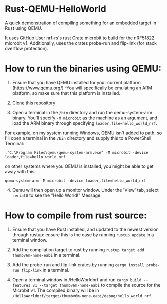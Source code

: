 # Rust-QEMU-HelloWorld
 A quick demonstration of compiling something for an embedded target in Rust using QEMU.
 
 It uses GitHub User nrf-rs's rust Crate microbit to build for the nRF51822 microbit v1. Additionally, uses the crates probe-run and flip-link (for stack overflow protection). 

# How to run the binaries using QEMU:

1. Ensure that you have QEMU installed for your current platform (https://www.qemu.org/)
    -You will specifically be emulating an ARM platform, so make sure that this platform is installed.

2. Clone this repository

3. Open a terminal in the `/bin` directory and run the qemu-system-arm binary. You'll specify `-M microbit` as the machine as an argument, and load the ARM binary through specifying `loader,file=hello_world_nrf`.

For example, on my system running Windows, QEMU isn't added to path, so I'll open a terminal in the `/bin` directory and supply this to a PowerShell Terminal:

`."C:\Program Files\qemu\qemu-system-arm.exe" -M microbit -device loader,file=hello_world_nrf`

on other systems where you QEMU is installed, you might be able to get away with this:

`qemu-system-arm -M microbit -device loader,file=hello_world_nrf`

4. Qemu will then open up a monitor window. Under the 'View' tab, select `serial0` to see the "Hello World!" Message.

# How to compile from rust source:

1. Ensure that you have Rust installed, and updated to the newest version through rustup: ensure this is the case by running `rustup update` in a terminal window.

2. Add the compilation target to rust by running `rustup target add thumbv6m-none-eabi` in a terminal.

3. Add the probe-run and flip-link crates by running `cargo install probe-run flip-link` in a terminal.

4. Open a terminal window in /HelloWorldnrf and run `cargo build --features v1 --target thumbv6m-none-eabi` to compile the source for the Microbit v1. The compiled binary will be in `/HelloWorldnrf/target/thumbv6m-none-eabi/debug/hello_world_nrf`.


